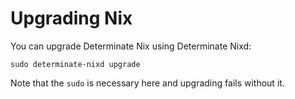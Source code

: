 # Upgrading Nix

You can upgrade Determinate Nix using Determinate Nixd:

```console
sudo determinate-nixd upgrade
```

Note that the `sudo` is necessary here and upgrading fails without it.

